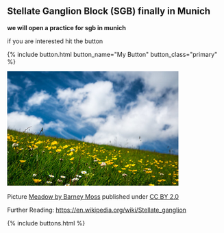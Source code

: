 ## Stellate Ganglion Block (SGB) finally in Munich

**we will open a practice for sgb in munich**

if you are interested hit the button

{% include button.html button_name="My Button" button_class="primary" %}


![Meadow](/18304602075_1007d2f2db_w.jpg "Meadow")

Picture [Meadow by Barney Moss](https://www.flickr.com/photos/barneymoss/18304602075/) published under [CC BY 2.0](https://creativecommons.org/licenses/by/2.0/)

Further Reading: <https://en.wikipedia.org/wiki/Stellate_ganglion>

{% include buttons.html %}
